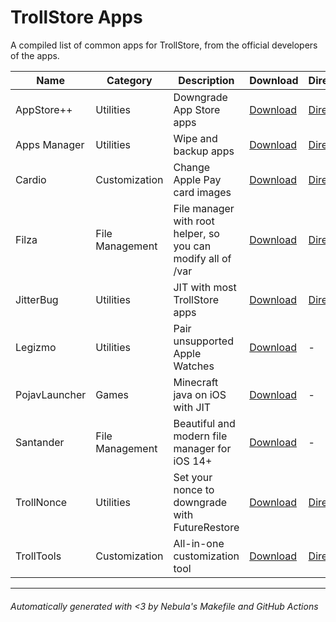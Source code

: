 # TrollStore Apps

A compiled list of common apps for TrollStore, from the official developers of the apps.

| Name          | Category        | Description                                                  | Download                                                                                                                      | Direct                                                                                                                     |
| ------------- | --------------- | ------------------------------------------------------------ | ----------------------------------------------------------------------------------------------------------------------------- | -------------------------------------------------------------------------------------------------------------------------- |
| AppStore++    | Utilities       | Downgrade App Store apps                                     | [Download](https://github.com/CokePokes/AppStorePlus-TrollStore/releases)                                                     | [Direct](https://github.com/CokePokes/AppStorePlus-TrollStore/releases/download/v1.2-1/AppStore++_TrollStore_v1.0.3-2.ipa) |
| Apps Manager  | Utilities       | Wipe and backup apps                                         | [Download](https://www.tigisoftware.com/default/?p=435)                                                                       | [Direct](https://tigisoftware.com/download/AppsManager_1.8.1.ipa)                                                          |
| Cardio        | Customization   | Change Apple Pay card images                                 | [Download](https://github.com/cisc0disco/Cardio/releases)                                                                     | [Direct](https://github.com/cisc0disco/Cardio/releases/latest/download/Cardio.ipa)                                         |
| Filza         | File Management | File manager with root helper, so you can modify all of /var | [Download](https://www.tigisoftware.com/default/?p=439)                                                                       | [Direct](https://tigisoftware.com/download/Filza_NoURLScheme_4.0.0.ipa)                                                    |
| JitterBug     | Utilities       | JIT with most TrollStore apps                                | [Download](https://github.com/osy/Jitterbug/releases)                                                                         | [Direct](https://github.com/osy/Jitterbug/releases/latest/download/Jitterbug.ipa)                                          |
| Legizmo       | Utilities       | Pair unsupported Apple Watches                               | [Download](https://www.patreon.com/lunotech11)                                                                                | -                                                                                                                          |
| PojavLauncher | Games           | Minecraft java on iOS with JIT                               | [Download](https://nightly.link/PojavLauncherTeam/PojavLauncher_iOS/workflows/development/main/net.kdt.pojavlauncher.ipa.zip) | -                                                                                                                          |
| Santander     | File Management | Beautiful and modern file manager for iOS 14+                | [Download](https://github.com/SerenaKit/Santander/suites/9297579855/artifacts/436210123)                                     | -                                                                                                                          |
| TrollNonce    | Utilities       | Set your nonce to downgrade with FutureRestore               | [Download](https://github.com/opa334/TrollNonce/releases)                                                                     | [Direct](https://github.com/opa334/TrollNonce/releases/latest/download/TrollNonce.tipa)                                    |
| TrollTools    | Customization   | All-in-one customization tool                                | [Download](https://github.com/sourcelocation/TrollTools/releases)                                                             | [Direct](https://github.com/sourcelocation/TrollTools/releases/download/3.0/TrollTools.tipa)                       |

---

###### Automatically generated with <3 by Nebula's Makefile and GitHub Actions
